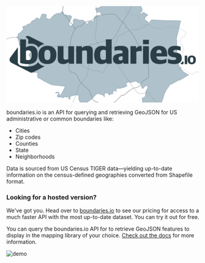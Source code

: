 <p align="center">
  <a href="https://boundaries.io?utm_source=gh&utm_content=readme" title="boundaries.io" /><img alt="Boundaries.io Social Logo" width="650" src="img/social.jpg"></a>
</p>

boundaries.io is an API for querying and retrieving GeoJSON for US administrative or common boundaries like:

* Cities
* Zip codes
* Counties
* State
* Neighborhoods

Data is sourced from US Census TIGER data—yielding up-to-date information on the census-defined geographies converted from Shapefile format.

### Looking for a hosted version?

We've got you. Head over to [boundaries.io](https://boundaries.io/?utm_source=gh&utm_content=readme#pricing) to see our pricing for access to a much faster API with the most up-to-date dataset. You can try it out for free.

You can query the boundaries.io API for to retrieve GeoJSON features to display in the mapping library of your choice. [Check out the docs](https://boundaries.io/docs?utm_source=gh&utm_content=readme) for more information.

![demo](http://i.imgur.com/zNSWIag.gif)
